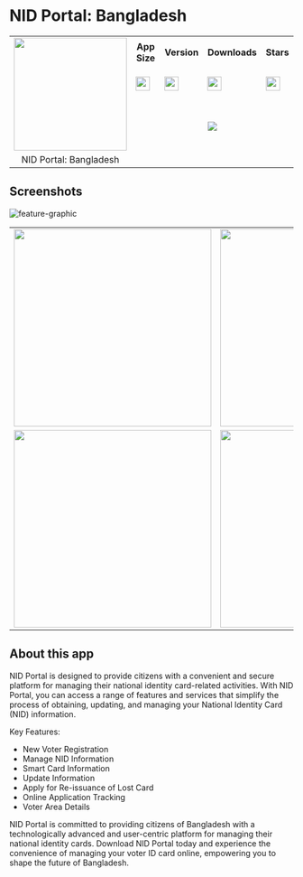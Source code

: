 # NID Portal: Bangladesh

<div>
  <table width="100%">
    <tr>
      <td rowspan="4"><img align="center" src="https://github.com/BornomalaSoftware/NID_Portal_Bangladesh/assets/62181222/b6ab465b-a221-450f-b4b8-aa0cf670e6c5" style="height:200px;width:200px;text-align:center"/></td>
    </tr>
    <tr height="30">
      <th>App Size</th>
      <th>Version</th>
      <th>Downloads</th>
      <th>Stars</th>
    </tr>
    <tr height="50">
      <td><a href="https://github.com/BornomalaSoftware/NID_Portal_Bangladesh/releases/download/v1.4.39%2B18/NID.Portal-1.4.39.apk"><img src="https://img.shields.io/badge/23.2 MB-grey?style=for-the-badge&labelColor=white&color=grey" style="height:25px"/></a></td>
      <td><a href="https://github.com/BornomalaSoftware/NID_Portal_Bangladesh/releases/download/v1.4.39%2B18/NID.Portal-1.4.39.apk"><img src="https://img.shields.io/badge/1.4.39-grey?style=for-the-badge&labelColor=white&color=grey" style="height:25px"/></a></td>
      <td><a href="https://github.com/BornomalaSoftware/NID_Portal_Bangladesh/releases/download/v1.4.39%2B18/NID.Portal-1.4.39.apk"><img src="https://img.shields.io/github/downloads/BornomalaSoftware/NID_Portal_Bangladesh/total?style=for-the-badge&label=%20&labelColor=white&color=grey" style="height:25px;"/></a></td>
      <td><a href="https://github.com/BornomalaSoftware/NID_Portal_Bangladesh/stargazers"><img src="https://img.shields.io/github/stars/BornomalaSoftware/NID_Portal_Bangladesh?style=for-the-badge&label=%20&color=grey" style="height:25px;"/></a></td>
    </tr>
    <tr height="80">
      <td colspan="4" align="center" height="50"><a href="https://github.com/BornomalaSoftware/NID_Portal_Bangladesh/releases/download/v1.4.39%2B18/NID.Portal-1.4.39.apk"><img src="https://custom-icon-badges.demolab.com/badge/-Download-blue?style=for-the-badge&logo=download&logoColor=white"/></a></td>
    </tr>
    <tr>
      <td align="center">NID Portal: Bangladesh</td>
    </tr>
  </table>
</div>

## Screenshots
![feature-graphic](https://github.com/BornomalaSoftware/NID_Portal_Bangladesh/assets/62181222/e91ecf8e-c917-4cde-b87b-88eb7845084c)

<table align="center">
  <tr>
    <td><img src="https://github.com/BornomalaSoftware/NID_Portal_Bangladesh/assets/62181222/a684c630-638f-4ed7-b5e9-35c9f3065a3d" width="350"></td>
    <td><img src="https://github.com/BornomalaSoftware/NID_Portal_Bangladesh/assets/62181222/5fb13b66-b609-4cdc-820c-1f0ded1dedb6" width="350"></td>
    <td><img src="https://github.com/BornomalaSoftware/NID_Portal_Bangladesh/assets/62181222/70d80abc-c280-488a-98b8-d1e91ad8f348" width="350"></td>
  </tr>
  <tr>
    <td><img src="https://github.com/BornomalaSoftware/NID_Portal_Bangladesh/assets/62181222/253d99d3-d670-4635-926e-00343c50f7c1" width="350"></td>
    <td><img src="https://github.com/BornomalaSoftware/NID_Portal_Bangladesh/assets/62181222/a9177b73-7abe-41e7-b7b2-ebff18c5baac" width="350"></td>
    <td><img src="https://github.com/BornomalaSoftware/NID_Portal_Bangladesh/assets/62181222/68845f2d-622b-4b6c-8b82-edc4a15a65bb" width="350"></td>
  </tr>
</table>

## About this app

NID Portal is designed to provide citizens with a convenient and secure platform for managing their national identity card-related activities. With NID Portal, you can access a range of features and services that simplify the process of obtaining, updating, and managing your National Identity Card (NID) information.

Key Features:
- New Voter Registration
- Manage NID Information
- Smart Card Information
- Update Information
- Apply for Re-issuance of Lost Card
- Online Application Tracking
- Voter Area Details

NID Portal is committed to providing citizens of Bangladesh with a technologically advanced and user-centric platform for managing their national identity cards. Download NID Portal today and experience the convenience of managing your voter ID card online, empowering you to shape the future of Bangladesh.
